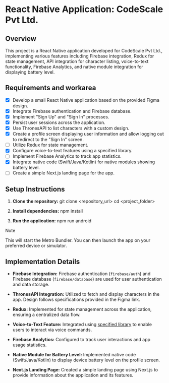 # React Native Application: CodeScale Pvt Ltd.

## Overview
This project is a React Native application developed for CodeScale Pvt Ltd., implementing various features including Firebase integration, Redux for state management, API integration for character listing, voice-to-text functionality, Firebase Analytics, and native module integration for displaying battery level.

## Requirements and workarea
- [x] Develop a small React Native application based on the provided Figma design.
- [x] Integrate Firebase authentication and Firebase database.
- [x] Implement "Sign Up" and "Sign In" processes.
- [x] Persist user sessions across the application.
- [x] Use ThronesAPI to list characters with a custom design.
- [x] Create a profile screen displaying user information and allow logging out to redirect to the "Sign In" screen.
- [ ] Utilize Redux for state management.
- [x] Configure voice-to-text features using a specified library.
- [ ] Implement Firebase Analytics to track app statistics.
- [x] Integrate native code (Swift/Java/Kotlin) for native modules showing battery level.
- [ ] Create a simple Next.js landing page for the app.

## Setup Instructions
1. **Clone the repository:**
git clone <repository_url>
cd <project_folder>

2. **Install dependencies:**
npm install

3. **Run the application:**
npm run android

> [!NOTE]
> This will start the Metro Bundler. You can then launch the app on your preferred device or simulator.

## Implementation Details
- **Firebase Integration:** Firebase authentication (`firebase/auth`) and Firebase database (`firebase/database`) are used for user authentication and data storage.

- **ThronesAPI Integration:** Utilized to fetch and display characters in the app. Design follows specifications provided in the Figma link.

- **Redux:** Implemented for state management across the application, ensuring a centralized data flow.

- **Voice-to-Text Feature:** Integrated using [specified library](insert-library-link) to enable users to interact via voice commands.

- **Firebase Analytics:** Configured to track user interactions and app usage statistics.

- **Native Module for Battery Level:** Implemented native code (Swift/Java/Kotlin) to display device battery level on the profile screen.

- **Next.js Landing Page:** Created a simple landing page using Next.js to provide information about the application and its features.
